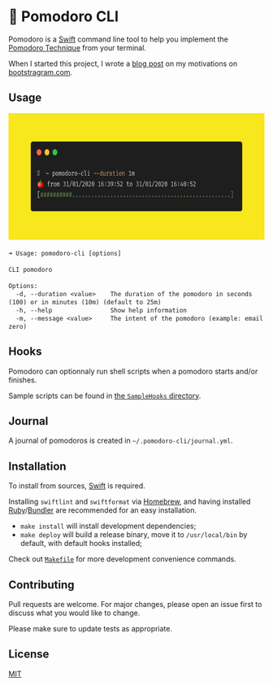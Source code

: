 # 🍅 Pomodoro CLI

Pomodoro is a [Swift](https://swift.org) command line tool to help you implement the [Pomodoro Technique](https://en.wikipedia.org/wiki/Pomodoro_Technique) from your terminal.

When I started this project, I wrote a [blog post][blog-post] on my motivations on [bootstragram.com][bootstragram].

## Usage

<div align="center">
  <img src="https://github.com/dirtyhenry/pomodoro-cli/blob/master/Resources/usage-carbon.png?raw=true" alt="pomodoro-cli usage example" width="673" height="250">
  </a>
</div>

```
➜ Usage: pomodoro-cli [options]

CLI pomodoro

Options:
  -d, --duration <value>    The duration of the pomodoro in seconds (100) or in minutes (10m) (default to 25m)
  -h, --help                Show help information
  -m, --message <value>     The intent of the pomodoro (example: email zero)
```

## Hooks

Pomodoro can optionnaly run shell scripts when a pomodoro starts and/or finishes.

Sample scripts can be found in [the `SampleHooks` directory](https://github.com/dirtyhenry/pomodoro-cli/blob/main/Resources/SampleHooks).

## Journal

A journal of pomodoros is created in `~/.pomodoro-cli/journal.yml`.

## Installation

To install from sources, [Swift](https://swift.org/getting-started/) is required.

Installing `swiftlint` and `swiftformat` via [Homebrew](https://brew.sh/), and having installed [Ruby](https://www.ruby-lang.org/fr/)/[Bundler](https://bundler.io) are recommended for an easy installation.

- `make install` will install development dependencies;
- `make deploy` will build a release binary, move it to `/usr/local/bin` by default, with default hooks installed;

Check out [`Makefile`](https://github.com/dirtyhenry/pomodoro-cli/blob/master/Makefile) for more development convenience commands.

## Contributing

Pull requests are welcome. For major changes, please open an issue first to discuss what you would like to change.

Please make sure to update tests as appropriate.

## License

[MIT](https://choosealicense.com/licenses/mit/)

[blog-post]: https://bootstragram.com/blog/swift-command-line-pomodoro/
[bootstragram]: https://bootstragram.com
